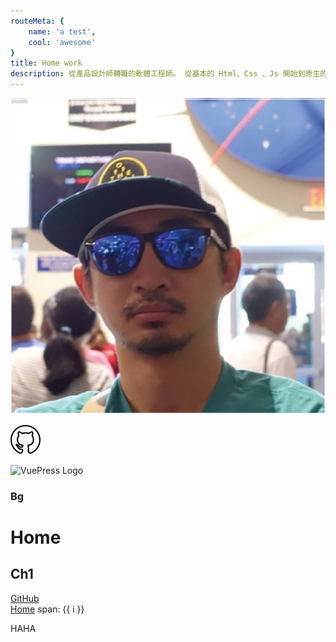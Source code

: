 ```yaml
---
routeMeta: {
    name: 'a test',
    cool: 'awesome'
}
title: Home work
description: 從產品設計師轉職的軟體工程師。 從基本的 Html、Css 、Js 開始到原生的 PHP 和前後端框架。目前在多家公司擔任顧問，同時也是網站架設公司負責人。
---
```

<intro />

![VuePress Logo](/images/portfolio.png)

![VuePress Logo222](/icons/github.svg)

<img :src="$withBase('/icons/blog.svg')" alt="VuePress Logo">


<about />
<div class="bg-gray-200 pt-10 pb-16">
    <div class="container max-w-[900px]">
        <timeline />
    </div>
</div>
<works />

<h3 class="text-[30px] bg-green">Bg</h3>

# Home
## Ch1
[GitHub](https://github.com)  
[Home](../README.md)
<span v-for="i in 3"> span: {{ i }} </span>
<div>HAHA</div>

